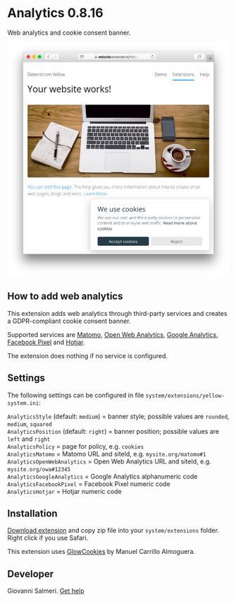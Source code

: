 Analytics 0.8.16
=================
Web analytics and cookie consent banner.

<p align="center"><img src="analytics-screenshot.png?raw=true" alt="Screenshot"></p>

## How to add web analytics

This extension adds web analytics through third-party services and creates a GDPR-compliant cookie consent banner.

Supported services are [Matomo](https://matomo.org/docs/installation/), [Open Web Analytics](https://github.com/Open-Web-Analytics/Open-Web-Analytics/wiki/), 
[Google Analytics](https://marketingplatform.google.com/about/analytics/), [Facebook Pixel](https://developers.facebook.com/docs/facebook-pixel/implementation) and [Hotjar](https://www.hotjar.com/).

The extension does nothing if no service is configured.

## Settings

The following settings can be configured in file `system/extensions/yellow-system.ini`:

`AnalyticsStyle` (default: `medium`) = banner style; possible values are `rounded`, `medium`, `squared`  
`AnalyticsPosition` (default: `right`) = banner position; possible values are `left` and `right`  
`AnalyticsPolicy` = page for policy, e.g. `cookies`  
`AnalyticsMatomo` = Matomo URL and siteId, e.g. `mysite.org/matomo#1`  
`AnalyticsOpenWebAnalytics` = Open Web Analytics URL and siteId, e.g. `mysite.org/owa#12345`  
`AnalyticsGoogleAnalytics` = Google Analytics alphanumeric code  
`AnalyticsFacebookPixel` = Facebook Pixel numeric code  
`AnalyticsHotjar` = Hotjar numeric code  

## Installation

[Download extension](https://github.com/GiovanniSalmeri/yellow-analytics/archive/master.zip) and copy zip file into your `system/extensions` folder. Right click if you use Safari.

This extension uses [GlowCookies](https://manucaralmo.github.io/glow-cookies-web/) by Manuel Carrillo Almoguera.

## Developer

Giovanni Salmeri. [Get help](https://datenstrom.se/yellow/help/)
